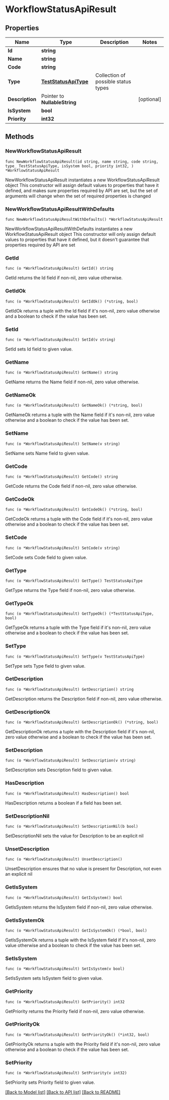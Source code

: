 # WorkflowStatusApiResult

## Properties

Name | Type | Description | Notes
------------ | ------------- | ------------- | -------------
**Id** | **string** |  | 
**Name** | **string** |  | 
**Code** | **string** |  | 
**Type** | [**TestStatusApiType**](TestStatusApiType.md) | Collection of possible status types | 
**Description** | Pointer to **NullableString** |  | [optional] 
**IsSystem** | **bool** |  | 
**Priority** | **int32** |  | 

## Methods

### NewWorkflowStatusApiResult

`func NewWorkflowStatusApiResult(id string, name string, code string, type_ TestStatusApiType, isSystem bool, priority int32, ) *WorkflowStatusApiResult`

NewWorkflowStatusApiResult instantiates a new WorkflowStatusApiResult object
This constructor will assign default values to properties that have it defined,
and makes sure properties required by API are set, but the set of arguments
will change when the set of required properties is changed

### NewWorkflowStatusApiResultWithDefaults

`func NewWorkflowStatusApiResultWithDefaults() *WorkflowStatusApiResult`

NewWorkflowStatusApiResultWithDefaults instantiates a new WorkflowStatusApiResult object
This constructor will only assign default values to properties that have it defined,
but it doesn't guarantee that properties required by API are set

### GetId

`func (o *WorkflowStatusApiResult) GetId() string`

GetId returns the Id field if non-nil, zero value otherwise.

### GetIdOk

`func (o *WorkflowStatusApiResult) GetIdOk() (*string, bool)`

GetIdOk returns a tuple with the Id field if it's non-nil, zero value otherwise
and a boolean to check if the value has been set.

### SetId

`func (o *WorkflowStatusApiResult) SetId(v string)`

SetId sets Id field to given value.


### GetName

`func (o *WorkflowStatusApiResult) GetName() string`

GetName returns the Name field if non-nil, zero value otherwise.

### GetNameOk

`func (o *WorkflowStatusApiResult) GetNameOk() (*string, bool)`

GetNameOk returns a tuple with the Name field if it's non-nil, zero value otherwise
and a boolean to check if the value has been set.

### SetName

`func (o *WorkflowStatusApiResult) SetName(v string)`

SetName sets Name field to given value.


### GetCode

`func (o *WorkflowStatusApiResult) GetCode() string`

GetCode returns the Code field if non-nil, zero value otherwise.

### GetCodeOk

`func (o *WorkflowStatusApiResult) GetCodeOk() (*string, bool)`

GetCodeOk returns a tuple with the Code field if it's non-nil, zero value otherwise
and a boolean to check if the value has been set.

### SetCode

`func (o *WorkflowStatusApiResult) SetCode(v string)`

SetCode sets Code field to given value.


### GetType

`func (o *WorkflowStatusApiResult) GetType() TestStatusApiType`

GetType returns the Type field if non-nil, zero value otherwise.

### GetTypeOk

`func (o *WorkflowStatusApiResult) GetTypeOk() (*TestStatusApiType, bool)`

GetTypeOk returns a tuple with the Type field if it's non-nil, zero value otherwise
and a boolean to check if the value has been set.

### SetType

`func (o *WorkflowStatusApiResult) SetType(v TestStatusApiType)`

SetType sets Type field to given value.


### GetDescription

`func (o *WorkflowStatusApiResult) GetDescription() string`

GetDescription returns the Description field if non-nil, zero value otherwise.

### GetDescriptionOk

`func (o *WorkflowStatusApiResult) GetDescriptionOk() (*string, bool)`

GetDescriptionOk returns a tuple with the Description field if it's non-nil, zero value otherwise
and a boolean to check if the value has been set.

### SetDescription

`func (o *WorkflowStatusApiResult) SetDescription(v string)`

SetDescription sets Description field to given value.

### HasDescription

`func (o *WorkflowStatusApiResult) HasDescription() bool`

HasDescription returns a boolean if a field has been set.

### SetDescriptionNil

`func (o *WorkflowStatusApiResult) SetDescriptionNil(b bool)`

 SetDescriptionNil sets the value for Description to be an explicit nil

### UnsetDescription
`func (o *WorkflowStatusApiResult) UnsetDescription()`

UnsetDescription ensures that no value is present for Description, not even an explicit nil
### GetIsSystem

`func (o *WorkflowStatusApiResult) GetIsSystem() bool`

GetIsSystem returns the IsSystem field if non-nil, zero value otherwise.

### GetIsSystemOk

`func (o *WorkflowStatusApiResult) GetIsSystemOk() (*bool, bool)`

GetIsSystemOk returns a tuple with the IsSystem field if it's non-nil, zero value otherwise
and a boolean to check if the value has been set.

### SetIsSystem

`func (o *WorkflowStatusApiResult) SetIsSystem(v bool)`

SetIsSystem sets IsSystem field to given value.


### GetPriority

`func (o *WorkflowStatusApiResult) GetPriority() int32`

GetPriority returns the Priority field if non-nil, zero value otherwise.

### GetPriorityOk

`func (o *WorkflowStatusApiResult) GetPriorityOk() (*int32, bool)`

GetPriorityOk returns a tuple with the Priority field if it's non-nil, zero value otherwise
and a boolean to check if the value has been set.

### SetPriority

`func (o *WorkflowStatusApiResult) SetPriority(v int32)`

SetPriority sets Priority field to given value.



[[Back to Model list]](../README.md#documentation-for-models) [[Back to API list]](../README.md#documentation-for-api-endpoints) [[Back to README]](../README.md)


